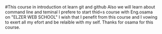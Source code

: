 #This course in introduction ot learn git and github 
Also we will learn about command line and teminal
I prefere to start thid=s course with Eng.osama on "ELZER WEB SCHOOL"
I wish that I penefit from this course and I vowing to exert all my efort and be relaible with my self.
Thanks for osama for this course.
